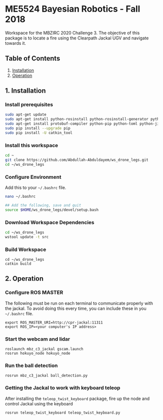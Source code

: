 # ME5524 Bayesian Robotics - Fall 2018

Workspace for the MBZIRC 2020 Challenge 3. The objective of this package is to locate a fire using the Clearpath Jackal UGV and navigate towards it.

## Table of Contents
1. [Installation](#1-installation)
2. [Operation](#2-operation)

## 1. Installation
### Install prerequisites
```bash
sudo apt-get update
sudo apt-get install python-rosinstall python-rosinstall-generator python-wstool build-essential
sudo apt-get install protobuf-compiler python-pip python-toml python-jinja2 python-catkin-tools
sudo pip install --upgrade pip
sudo pip install -U catkin_tool
```

### Install this workspace
```bash
cd ~
git clone https://github.com/Abdullah-Abduldayem/ws_drone_legs.git
cd ~/ws_drone_legs
```

### Configure Environment

Add this to your `~/.bashrc` file.

```bash
nano ~/.bashrc

## Add the following, save and quit
source $HOME/ws_drone_legs/devel/setup.bash
```

### Download Workspace Dependencies
```bash
cd ~/ws_drone_legs
wstool update -t src
```

### Build Workspace
```
cd ~/ws_drone_legs
catkin build
```


## 2. Operation

### Configure ROS MASTER
The following must be run on each terminal to communicate properly with the jackal. To avoid doing this every time, you can include these in you `~/.bashrc` file.
```
export ROS_MASTER_URI=http://cpr-jackal:11311
export ROS_IP=<your computer's IP address>
```

### Start the webcam and lidar
```
roslaunch mbz_c3_jackal gscam.launch
rosrun hokuyo_node hokuyo_node
```

### Run the ball detection
```
rosrun mbz_c3_jackal ball_detection.py 
```

### Getting the Jackal to work with keyboard teleop
After installing the `teleop_twist_keyboard` package, fire up the node and control Jackal using the keyboard

```
rosrun teleop_twist_keyboard teleop_twist_keyboard.py
```
